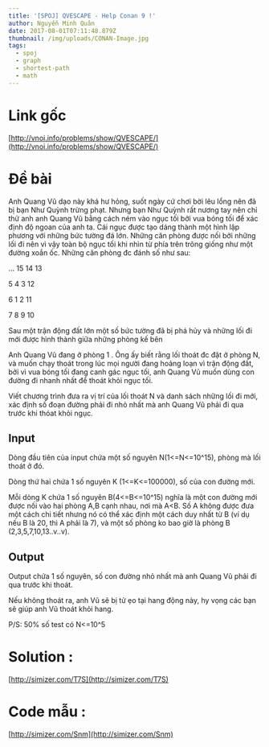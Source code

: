 ```yaml
---
title: '[SPOJ] QVESCAPE - Help Conan 9 !'
author: Nguyễn Minh Quân
date: 2017-08-01T07:11:48.879Z
thumbnail: /img/uploads/CONAN-Image.jpg
tags:
  - spoj
  - graph
  - shortest-path
  - math
---
```

# Link gốc

[http://vnoi.info/problems/show/QVESCAPE/](http://vnoi.info/problems/show/QVESCAPE/)

# Đề bài

Anh Quang Vũ dạo này khá hư hỏng, suốt ngày cứ chơi bời lêu lổng nên đã bị bạn Như Quỳnh trừng phạt. Nhưng bạn Như Quỳnh rất nương tay nên chỉ thử anh anh Quang Vũ bằng cách ném vào ngục tối bởi vua bóng tối để xác định độ ngoan của anh ta. Cái ngục được tạo dáng thành một hình lập phương với những bức tường đá lớn. Những căn phòng được nối bởi những lối đi nên vì vậy toàn bộ ngục tối khi nhìn từ phía trên trông giống như một đường xoắn ốc. Những căn phòng đc đánh số như sau:

... 15 14 13

5 4 3 12

6 1 2 11

7 8 9 10

Sau một trận động đất lớn một số bức tường đã bị phá hủy và những lối đi mới được hình thành giữa những phòng kế bên

Anh Quang Vũ đang ở phòng 1 . Ông ấy biết rằng lối thoát đc đặt ở phòng N, và muốn chạy thoát trong lúc mọi người đang hoảng loạn vì trận động đất, bởi vì vua bóng tối đang canh gác ngục tối, anh Quang Vũ muốn dùng con đường đi nhanh nhất để thoát khỏi ngục tối.

Viết chương trình đưa ra vị trí của lối thoát N và danh sách những lối đi mới, xác định số đoạn đường phải đi nhỏ nhất mà anh Quang Vũ phải đi qua trước khi thóat khỏi ngục.

## Input

Dòng đầu tiên của input chứa một số nguyên N(1<=N<=10^15), phòng mà lối thoát ở đó.

Dòng thứ hai chứa 1 số nguyên K (1<=K<=100000), số của con đường mới.

Mỗi dòng K chứa 1 số nguyên B(4<=B<=10^15) nghĩa là một con đường mới được nối vào hai phòng A,B cạnh nhau, nơi mà A<B. Số A không được đưa một cách chi tiết nhưng nó có thể xác định một cách duy nhất từ B (ví dụ nếu B là 20, thì A phải là 7), và một số phòng ko bao giờ là phòng B (2,3,5,7,10,13..v..v).

## Output

Output chứa 1 số nguyên, số con đường nhỏ nhất mà anh Quang Vũ phải đi qua trước khi thoát.

Nếu không thoát ra, anh Vũ sẽ bị tử ẹo tại hang động này, hy vọng các bạn sẽ giúp anh Vũ thoát khỏi hang.

P/S: 50% số test có N<=10^5

# Solution : 

[http://simizer.com/T7S](http://simizer.com/T7S)

# Code mẫu :

[http://simizer.com/Snm](http://simizer.com/Snm)


